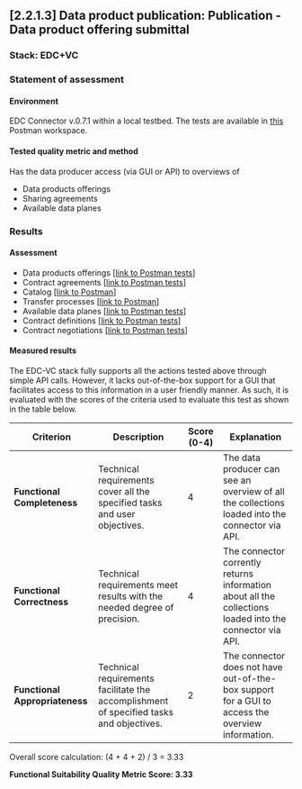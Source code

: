 ## [2.2.1.3] Data product publication: Publication - Data product offering submittal
### Stack: EDC+VC

### Statement of assessment
#### Environment

EDC Connector v.0.7.1 within a local testbed.
The tests are available in [this](https://www.postman.com/i2cat-dev/workspace/deployemds) Postman workspace.

#### Tested quality metric and method

Has the data producer access (via GUI or API) to overviews of

- Data products offerings
- Sharing agreements
- Available data planes

### Results
#### Assessment

- Data products offerings [[link to Postman tests](https://www.postman.com/i2cat-dev/workspace/deployemds/folder/36812968-9ce34b1f-3a11-4a19-b73c-46c332e5e165?action=share&source=copy-link&creator=36812968&ctx=documentation)]
- Contract agreements [[link to Postman tests](https://www.postman.com/i2cat-dev/workspace/deployemds/folder/36812968-a8a150be-50d8-471b-a80b-dab2c61861fb?action=share&source=copy-link&creator=36812968&ctx=documentation)]
- Catalog [[link to Postman](https://www.postman.com/i2cat-dev/workspace/deployemds/folder/36812968-6b36ee62-0cec-49c1-b34a-b1f7dd74ed6b?action=share&source=copy-link&creator=36812968&ctx=documentation)]
- Transfer processes [[link to Postman](https://www.postman.com/i2cat-dev/workspace/deployemds/folder/36812968-163f8f41-97e1-42be-8331-b1bf29974068?action=share&source=copy-link&creator=36812968&ctx=documentation)]
- Available data planes [[link to Postman tests](https://www.postman.com/i2cat-dev/workspace/deployemds/folder/36812968-045542a4-413c-4924-b045-4433d125c2e5?action=share&source=copy-link&creator=36812968&ctx=documentation)]
- Contract definitions [[link to Postman tests](https://www.postman.com/i2cat-dev/workspace/deployemds/folder/36812968-5d66388c-db0b-4cb6-977a-4a0f6c91d4f4?ctx=documentation)]
- Contract negotiations [[link to Postman tests](https://www.postman.com/i2cat-dev/workspace/deployemds/folder/36812968-f1a36521-ac88-4e97-85a1-49326f712596?ctx=documentation)]

#### Measured results

The EDC-VC stack fully supports all the actions tested above through simple API calls. However, it lacks out-of-the-box support for a GUI that facilitates access to this information in a user friendly manner. As such, it is evaluated with the scores of the criteria used to evaluate this test as shown in the table below.

| **Criterion**                | **Description**                                                                                     | **Score (0-4)** | **Explanation** |
|------------------------------|-----------------------------------------------------------------------------------------------------|-----------------|-------------|
| **Functional Completeness**   | Technical requirements cover all the specified tasks and user objectives.                          | 4               | The data producer can see an overview of all the collections loaded into the connector via API. |
| **Functional Correctness**    | Technical requirements meet results with the needed degree of precision.                           | 4               | The connector corrently returns information about all the collections loaded into the connector via API. |
| **Functional Appropriateness**| Technical requirements facilitate the accomplishment of specified tasks and objectives.            | 2               | The connector does not have out-of-the-box support for a GUI to access the overview information. |

Overall score calculation: (4 + 4 + 2) / 3 = 3.33

**Functional Suitability Quality Metric Score: 3.33**

